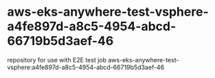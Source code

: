 # aws-eks-anywhere-test-vsphere-a4fe897d-a8c5-4954-abcd-66719b5d3aef-46
repository for use with E2E test job aws-eks-anywhere-test-vsphere:a4fe897d-a8c5-4954-abcd-66719b5d3aef-46
